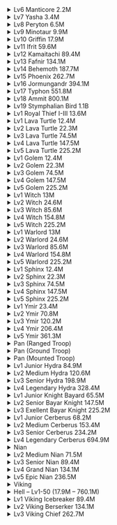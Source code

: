 <details>
  <summary>Lv6 Manticore 2.2M</summary>
t9 Cavalry 26,000 - Wounded 159
</details>

<details>
  <summary>Lv7 Yasha 3.4M</summary>
t9 Cavalry 27,000 = Wounded 417  
t10 Cavalry 30,000 = Wounded 0
</details>
<details>
  <summary>Lv8 Peryton 6.5M</summary>
t10 Cavalry 28,000 = Wounded 983
t10 Cavalry 50,000 = Wounded 308
t10 Cavalry 78,000 = Wounded 0
t10 Ranged 200,000 = Wounded 0
t11 Cavalry 45,000 = Wounded 0
</details>
<details>
  <summary>Lv9 Minotaur 9.9M</summary>
t10 Cavalry 50,771 = Wounded 1,860
t10 Cavalry 78,000 = Wounded 388
t10 Cavalry 150,000 = Wounded 0
t11 Cavalry 80,000 = Wounded 0
</details>
<details>
  <summary>Lv10 Griffin 17.9M</summary>
t9 Cavalry 130,000 = Wounded 9,000
t10 Cavalry 75,594 = Wounded 3,484
t10 Cavalry 128,452 = Wounded 1,400
t11 Cavalry 110,000 = Wounded 516
t11 Cavalry 150,000 = Wounded 0
</details>
<details>
  <summary>Lv11 Ifrit 59.6M</summary>
t10 Cavalry 219,900 - Wounded 3,550
t11 Cavalry 223,000 - Wounded 3,500
t11 Cavalry 399,800 - Wounded 0
t12 Cavalry 200,000 - Wounded 0
</details>

<details>
  <summary>Lv12 Kamaitachi 89.4M</summary>
t11 Cavalry 736,000 - Wounded 17,126
t12 Cavalry 456,000 = Wounded 13,500
t12 Cavalry 750,000 = Wounded 5,000
t12 Cavalry 940,000 = Wounded 2,500
t12 Cavalry 990,000 = Wounded 0
t13 Cavalry 610,000 = Wounded 4,600
t13 Cavalry 940,000 = Wounded 2,200
t13 Cavalry 1,100,000 = Wounded 0
</details>
<details>
  <summary>Lv13 Fafnir 134.1M</summary>
t12 Cavalry 1,200,000 = Wounded 35,000 
t13 Cavalry 856,000 = Wounded 22,000
t13 Cavalry 1,023,490 = Wounded 11,579
t13 Cavalry 1,600,000 = Wounded 0
t14 Cavalry 1,600,000 = Wounded 0
</details>
<details>
  <summary>Lv14 Behemoth 187.7M</summary>
t12 Cavalry 1,250,000 - Wounded 51,000
t13 Cavalry 952,153 - Wounded 23,922
t13 Cavalry 1,502,500 - Wounded 8,150
t13 Cavalry 2,250,000 - Wounded 0
t14 Cavalry 1,595,000 - Wounded 0
</details>
<details>
  <summary>Lv15 Phoenix 262.7M</summary>
t13 Cavalry 1,600,000 = Wounded 53,000
t13 Cavalry 2,300,000 = Wounded 25,000
t14 Cavalry 1,664,000 - wounded 9,754
t14 Cavalry 1,931,300 - wounded 7,740 (Atk buff 1,384%)
t14 Cavalry 2,161,100 - wounded 7,379 (Atk Buff 1,526%)
t14 Cavalry 2,270,000 - wounded 0 (Atk Buff 1,526%)
</details>
<details>
  <summary>Lv16 Jormungandr 394.1M</summary>
t14 Cavalry 1,931,300 - wounded 46,436 (Atk buff 1,384%)
t14 Cavalry 2,161,100 - wounded 33,204 (Atk buff 1,546%)
t14 Cavalry 2,270,000 - wounded 22,136 (Atk buff 1,546%)
</details>
<details>
  <summary>Lv17 Typhon 551.8M</summary>
t14 Cavalry 3,100,000 - wounded 72,000
t14 Cavalry 3,300,000 - wounded 29,000
</details>

<details>
  <summary>Lv18 Ammit 800.1M</summary>
t14 Cavalry 3,746,500 - wounded 31,750 (Atk buff 1,736%)
</details>
<details>
  <summary>Lv19 Stymphalian Bird 1.1B</summary>
t14 Cavalry 3,646,500 - wounded 79,009 (Atk buff 1,920%)


‼️Event Boss‼️
</details>
<details>
  <summary>Lv1 Royal Thief I-III 13.6M</summary>
t9 Cavalry 110,000 = Wounded 4,000
t10 Cavalry 60,000 = Wounded 2,662
t10 Cavalry 150,000 - Wounded 534
t10 Cavalry 280,000 - Wounded 0
t11 Cavalry 100,000 - Wounded 300
t11 Cavalry 150,000 - Wounded 0
</details>

<details>
  <summary>Lv1 Lava Turtle 12.4M</summary>
t10 Cavalry 144,855 - Wounded 2,168
</details>
<details>
  <summary>Lv2 Lava Turtle 22.3M</summary>
t11 Cavalry 380,000 = Wounded 0
t12 Cavalry 340,000 = Wounded 0
</details>
<details>
  <summary>Lv3 Lava Turtle 74.5M</summary>
t12 Cavalry 708,200 = Wounded 7,002
</details>
<details>
  <summary>Lv4 Lava Turtle 147.5M</summary>
t13 Cavalry 1,126,550 - Wounded 15,276
t13 Cavalry 1,507,500 - Wounded 7,174
</details>
<details>
  <summary>Lv5 Lava Turtle 225.2M</summary>
t14 Cavalry 1,653,250 - Wounded 7,839
t14 Cavalry 1,931,300 - Wounded 0 (Atk Buff 1,384%)
</details>

<details>
  <summary>Lv1 Golem 12.4M</summary>
t10 Cavalry 98,834 - Wounded 2,713
t10 Cavalry 160,000 - Wounded 700
t11 Cavalry 110,000 - Wounded 522
t11 Cavalry 120,000 - Wounded 0
</details>
<details>
  <summary>Lv2 Golem 22.3M</summary>
t11 Cavalry 300,000 - Wounded 1,196
t11 Cavalry 400,000 - Wounded 0
t12 Cavalry 350,000 - Wounded 0
</details>
<details>
  <summary>Lv3 Golem 74.5M</summary>
t12 Cavalry 590,000 - Wounded 8,900 
t12 Cavalry 820,000 - Wounded 0
t13 Cavalry 950,000 - Wounded 0
</details>
<details>
  <summary>Lv4 Golem 147.5M</summary>
t13 Cavalry 1,081,700 - Wounded 17,665 
   t14 Cavalry 1,083,210 - Wounded 12,688
   t14 Cavalry 1,595,000 - Wounded 6,600
</details>
<details>
  <summary>Lv5 Golem 225.2M</summary>
t14 Cavalry 1,759,500 - Wounded 19,237
t14 Cavalry 2,260,000 - Wounded 0
</details>

<details>
  <summary>Lv1 Witch 13M</summary>
t10 Cavalry 148,977 - Wounded 3,972
t11 Cavalry 100,000 - Wounded 2,300
t11 Cavalry 220,000 - Wounded 800
t11 Cavalry 270,000 - Wounded 0
</details>
<details>
  <summary>Lv2 Witch 24.6M</summary>
t11 Cavalry 294,000 - Wounded 5,400
t12 Cavalry 500,000 - Wounded 0
t12 Ranged 650,000 - Wounded 800
</details>
<details>
  <summary>Lv3 Witch 85.6M</summary>
t12 Cavalry 600,000 - Wounded 9,000
t12 Cavalry 900,000 - Wounded 2,024 (Atk Buff 896%)
t12 Cavalry 900,000 - Wounded 0 (Atk Buff 1026%)
</details>
<details>
  <summary>Lv4 Witch 154.8M</summary>
t13 Cavalry 1,550,800 - Wounded 12,200
t13 Cavalry 1,900,000 - Wounded 0
</details>
<details>
  <summary>Lv5 Witch 225.2M</summary>
t14 Cavalry 1,664,000 - wounded 12,236
</details>

<details>
  <summary>Lv1 Warlord 13M</summary>
*The in-game description says “The Warlord deals more damage to mounted troops but less damage to ground troops.” but they are less likely to be wounded if they fight only with cavalry.
t11 Ground 96,000 = Wounded 6,367
t11 Cavalry 96,000 = Wounded 3,372
t10 Cavalry 152,241 - Wounded 3,912
t11 Cavalry 150,000 - Wounded 646
t11 Cavalry 270,000 - Wounded 0
t12 Cavalry 100,000 - Wounded 0
</details>
<details>
  <summary>Lv2 Warlord 24.6M</summary>
t11 Cavalry 410,013 - Wounded 1,601
t12 Cavalry 300,000 - Wounded 2,000
t12 Cavalry 400,000 - Wounded 0
</details>
<details>
  <summary>Lv3 Warlord 85.6M</summary>
t12 Cavalry 718,989 - Wounded 6,322
t13 Cavalry 900,000 - Wounded 0
</details>
<details>
  <summary>Lv4 Warlord 154.8M</summary>
t13 Cavalry 1,498,095 - Wounded 12,322
t14 Cavalry 1,600,000 - Wounded 0
</details>
<details>
  <summary>Lv5 Warlord 225.2M</summary>
t14 Cavalry 1,590,750 - Wounded 24,981
</details>

<details>
  <summary>Lv1 Sphinx 12.4M</summary>
t10 Cavalry 153,000 - Wounded 2,350
t10 Cavalry 252,000 - Wounded 1,300
t11 Cavalry 100,000 - Wounded 0
</details>
<details>
  <summary>Lv2 Sphinx 22.3M</summary>
t12 Cavalry 300,000 - Wounded 0
</details>
<details>
  <summary>Lv3 Sphinx 74.5M</summary>
t12 Cavalry 808,122 - Wounded 2,015
t12 Cavalry 900,000 - Wounded 0
</details>
<details>
  <summary>Lv4 Sphinx 147.5M</summary>
t13 Cavalry 1,578,911 - Wounded 5,978 (Atk Buff +1,066%)
</details>
<details>
  <summary>Lv5 Sphinx 225.2M</summary>
t14 Cavalry 2,161,100 - Wounded 0 (Atk Buff +1,546%)
</details>

<details>
  <summary>Lv1 Ymir 23.4M</summary>
t10 Cavalry 230,000 - Wounded 1,373
t11 Cavalry 290,000 - Wounded 0
* Specifications changed, stronger than before.
[Old Spec 22.3M (before 7/2/2022)
t11 Cavalry 327,500 - Wounded 0
Old Spec 13M (before 1/27/2022)
t10 Cavalry 258,748 - Wounded 1,170
t11 Cavalry 428,750 - Wounded 0 ]
</details>
<details>
  <summary>Lv2 Ymir 70.8M</summary>
t12 Cavalry 500,643 - Wounded 3,820
t12 Cavalry 559,350 - Wounded 1,920
[Old Spec 42.8M (before 7/2/2022)
t12 Cavalry 750,000 - Wounded 0
t13 Cavalry 500,000 - Wounded 2,100]
[Old Spec 24.6M (before 1/27/2022)
t12 Cavalry 400,000 - Wounded 1,439
t12 Cavalry 450,000 - Wounded 0]
</details>
<details>
  <summary>Lv3 Ymir 120.2M</summary>
t13 Cavalry 1,064,699 - Wounded 12,321 (Atk Buff 1006% / Debuff 0%)
t13 Cavalry 1,064,699 - Wounded 0 (Atk Buff 1006% / Debuff Def-25%)

[Old Spec 107.2M (before 7/2/2022)
t13 Cavalry 1,011,133 - Wounded 13,868
t13 Cavalry 1,471,900 - Wounded 0
t14 Cavalry 1,200,000 - Wounded 0]

[Old Spec 85.6M (before 1/27/2022)
t12 Cavalry 595,243 - Wounded 9,574
t13 Cavalry 850,000 - Wounded 4,673
t13 Cavalry 1,134,400 - Wounded 0]
</details>
<details>
  <summary>Lv4 Ymir 206.4M</summary>
t14 Cavalry 1,931,300 - Wounded 0 (Atk Buff 1,384%)
[Old Spec 202.7M (before 7/2/2022)
t14 Cavalry 1,858,900 - Wounded 10,225
t14 Cavalry 2,037,800 - Wounded 0]
[Old Spec 154.8M (before 1/27/2022)
t13 Cavalry 1,268,350 - Wounded 36,547
t14 Cavalry 1,595,000 - Wounded 0]
</details>
<details>
  <summary>Lv5 Ymir 361.3M</summary>
t14 Cavalry 1,931,300 - Wounded 47,017 (Atk Buff 1,384%)
[Old Spec 354.7M (before 7/2/2022)
t14 Cavalry 2,698,900 - Wounded 51,974
t14 Cavalry 2,630,000 - Wounded 29,000
t14 Cavalry 3,500,000 - Wounded 14,000]
[Old Spec 225.5M (before 1/27/2022)
t14 Cavalry 1,595,000 - Wounded 24,732]
</details>

<details>
  <summary>Pan (Ranged Troop)</summary>
It is far less wounding to attack with ground troops than with mounted troops.
Lv1 Pan (Ranged Troop) 22.3M
Attack by Ground
t10, 423,001 (Attack +374%) - wounded 0
Attack by Mounted
t11, 400,000 (attack +503%) - wounded 0

Lv2 Pan (Ranged Troop) 42.8M
Attack by Ground
t12, 800,000 - wounded 730
Attack by Mounted
t13, 700,000 - wounded 0

Lv3 Pan (Ranged Troop) 122.9M
Attack by Ground
t14, 1,908,700 (attack +1,000%) - wounded 1,668
Attack by Mounted
t14, 1,938,100 (attack +1,300%) - wounded 0

Lv4 Pan (Ranged Troop) 206.4M
Attack by Ground
t14, 1,509,757 (attack +1,180%) - wounded 4,135
t14, 2,153,476 (attack +1,000%) - wounded 3,128
t14, 2,000,000 (attack +1,220%) - wounded 0
Attack by Mounted
t14, 1,500,000 (attack +1,400%) - wounded 32,410
t14, 1,938,100 (attack +1,300%) - wounded 18,252
t14, 2,607,500 (attack +1,400%) - wounded 0

Lv5 Pan (Ranged Troop) 361.3M
Attack by Ground
t14, 2,697,500 (attack +1,450%) - wounded 4,467
</details>


<details>
  <summary>Pan (Ground Troop)</summary>
The ground troops type looks almost the same as Ymir.
Lv1 Pan (Ground Troop) 22.3M
Attack by Mounted
t10, 110,000 (attack 302%) - wounded 500
t11, 371,918 (attack 503%) - wounded 0
t13, 80,000 (attack 593%) - wounded 0

Lv2 Pan (Ground Troop) 42.8M
Attack by Mounted
t11 Mounted 490,000 - wounded 17,768
t12 Mounted 162,002 - wounded 8,101 (attack buff 677%)
t12 Mounted 172,400 - wounded 4,231 (attack buff 817%)
t13 Mounted 310,000 - wounded 3,000
t13 Mounted 478,000- wounded 1,770 (attack buff 593%)

Lv3 Pan (Ground Troop) 122.9M
Attack by Mounted
t13, 1,500,000 (attack 1,000%) - wounded 0

Lv4 Pan (Ground Troop) 206.4M
Attack by Mounted
t14 1,746,400 (attack 1,300%) - wounded 0
t14 1,938,100 (attack 1,300%) - wounded 0

Lv5 Pan (Ground Troop) 361.3M
Attack by Mounted
t14, 1,938,100 (attack 1,300%) - wounded 32,962
t14, 2,161,100 (attack 1,546%) - wounded 14,204
t14, 3,091,500 (attack 1,400%) - wounded 0
</details>


<details>
  <summary>Pan (Mounted Troop)</summary>
It is far less wounding to attack with ranged troops than with mounted troops.

Lv1 Pan (Mounted Troop) 22.3M
Attack by Ranged
t10, 388,116 - wounded 861

Lv2 Pan (Mounted Troop) 42.8M
Attack by Ranged
t12, 620,000 (attack 970%) - wounded 0

Lv3 Pan (Mounted Troop) 122.9M
Attack by Ranged
t13, 1,500,000 (attack 1,418%) - wounded 0
Attack by Mounted
t13, 1,500,000 (attack 1,000%) - wounded 9,626
t14, 1,495,000 (attack 1,100%) - wounded 0

Lv4 Pan (Mounted Troop) 206.4M
Attack by Ranged
t14, 1,799,999 (attack 1,230%) - wounded 4,904
t14, 1,500,000 (attack 1,418%) - wounded 0
Attack by Mounted
t14, 1,938,100 (attack 1,300%) - wounded 13,037
t14, 2,147,500 (attack 1,400%) - wounded 0

Lv5 Pan (Mounted Troop) 361.3M
Attack by Ranged
t14, 2,000,000 (attack 1,453%) - wounded 16,345
t14, 2,757,500 (attack 1,550%) - wounded 0
Attack by Mounted
t14, 3,091,500 (attack 1,400%) - wounded 74,693
</details>


<details>
  <summary>Lv1 Junior Hydra 84.9M</summary>
t12 Cavalry 464,500 - Wounded 10,900
t12 Cavalry 600,000 - Wounded 8,100
t12 Cavalry 999,999 - Wounded 3,676 (attack 644%)
t12 Cavalry 1,027,500 - Wounded 0 (attack 832%) 
t13 Cavalry 610,000 - Wounded 4,300
t13 Cavalry 950,000 - Wounded 0 (attack 790%)
</details>
<details>
  <summary>Lv2 Medium Hydra 120.6M</summary>
t13 Cavalry 1,024,454 = Wounded 9,302 (attack 932%)
t13 Cavalry 1,600,000 - Wounded 0 (attack 1,000%)
</details>
<details>
  <summary>Lv3 Senior Hydra 198.9M</summary>
t13 Cavalry 1,546,000 - Wounded 16,602 (attack 800%)
t14 Cavalry 1,664,000 - wounded 0 (attack 1,300%)
</details>
<details>
  <summary>Lv4 Legendary Hydra 328.4M</summary>
t14 Cavalry 2,685,402 - wounded 21,275 (attack 1,150%)
</details>

<details>
  <summary>Lv1 Junior Knight Bayard 65.5M</summary>
t11 Cavalry 400,000 - Wounded 0
t12 Cavalry 250,000 - Wounded 650
</details>
<details>
  <summary>Lv2 Senior Bayar Knight 147.5M</summary>
t13 Cavalry 1,045,978 - Wounded 13,894
t13 Cavalry 1,502,500 - Wounded 6,745
t14 Cavalry 1,595,000 - Wounded 0
</details>
<details>
  <summary>Lv3 Exellent Bayar Knight 225.2M</summary>
t14 Cavalry 1,759,500 - Wounded 19,237
t14 Cavalry 1,931,300 - Wounded 7,232 (Atk Buff 1,384%)
t14 Cavalry 2,260,000 - Wounded 0
</details>

<details>
  <summary>Lv1 Junior Cerberus 68.2M</summary>
t11 Cavalry 443,000 - Wounded 0
t12 Cavalry 220,000 - Wounded 0
</details>
<details>
  <summary>Lv2 Medium Cerberus 153.4M</summary>
t13 Cavalry 1,150,800 - Wounded 30,419
t13 Cavalry 1,550,800 - Wounded 8,300
t14 Cavalry 1,595,000 - Wounded 0
</details>
<details>
  <summary>Lv3 Senior Cerberus 234.2M</summary>
t13 Cavalry 1,550,800 - Wounded 51,000
t14 Cavalry 1,575,000 - Wounded 20,205
t14 Cavalry 1,664,000 - wounded 9,023
t14 Cavalry 1,931,300 - Wounded 0 (Atk Buff 1,384%)
</details>
<details>
  <summary>Lv4 Legendary Cerberus 694.9M</summary>
t14 Cavalry 2,664,000 - Wounded 59,818
</details>

<details>
  <summary>Nian</summary>
(Limited : Spring Festival Event)
Lv1 Junior Nian 59.6M
t12 Cavalry 300,000 - Wounded 0
</details>
<details>
  <summary>Lv2 Medium Nian 71.5M</summary>
t12 Cavalry 600,000 - Wounded 0
t13 Cavalry 550,000 - Wounded 0
</details>
<details>
  <summary>Lv3 Senior Nian 89.4M</summary>
t13 Cavalry 1,075,700 - wounded 0
</details>
<details>
  <summary>Lv4 Grand Nian 134.1M</summary>
t13 Cavalry 1,075,700 - wounded 5,718
</details>
<details>
  <summary>Lv5 Epic Nian 236.5M</summary>
t14 Cavalry 1,858,900 - wounded 8,106
</details>
<details>
  <summary>Viking</summary>
Easy – Lv1-50 (1.1M – 14.1M)
t10 Cavalry 116,946
Wounded = 0 until Lv37 / 320 at Lv38
t10 Cavalry 150,000
Wounded = 0 until Lv 41 / 384 at Lv 42 / 1,172 at Lv 50

Normal – Lv1-50 (3.2M – 91.7M)
t12 Cavalry 645,000
Wounded = 0 until Lv41 / 1,014 at Lv42 / 6,538 at Lv50
t13 Cavalry 610,000
Wounded = 3,500 at Lv50

Hard – Lv1-50 (10.6M – 196.9M)
t13 Cavalry 1,100,000
Wounded = 35,527 at Lv50
t13 Cavalry 2,320,000
Wounded = 0
</details>
<details>
  <summary>Hell – Lv1-50 (17.9M – 760.1M)</summary>
t14 Cavalry 2,162,600 (Atk Buff 1,164%)
(= Troops that can kill Viking Hard 50 & B14 Behemoth with 0 wounds)
Wounded = 0 until Lv27 / 2,738 at Lv28
t14 Cavalry 2,301,600 (Atk Buff 1,578%)
(= Troops that can kill B15 Phoenix with 0 wounds)
Wounded = 0 until Lv30 / 3,748 at Lv31
t14 Cavalry 3,200,000 (Atk Buff 1,578%)
Wounded = 5,829 at Lv34 / 132,337 at Lv42 / Lost at Lv43

t14 Cavalry 3,632,500
Wounded = 79,212 at Lv50
</details>
<details>
  <summary>Lv1 Viking Icebreaker 89.4M</summary>
t13 Cavalry 940,000 = Wounded 2,200
</details>
<details>
  <summary>Lv2 Viking Berserker 134.1M</summary>
t13 Cavalry 1,070,000 - wounded 12,000
</details>
<details>
  <summary>Lv3 Viking Chief 262.7M</summary>
t14 Cavalry 1,664,000 - wounded 19,508
</details>
